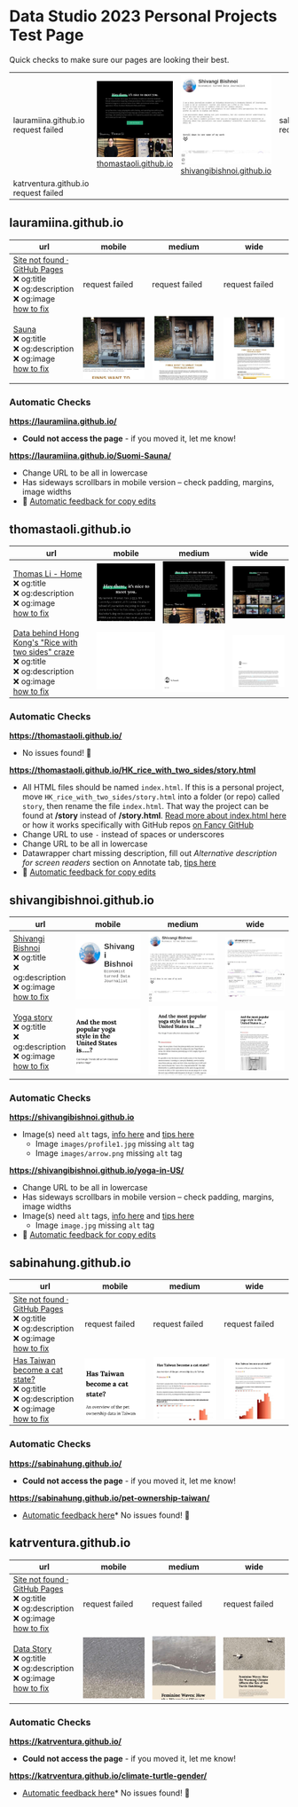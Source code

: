 # Data Studio 2023 Personal Projects Test Page

Quick checks to make sure our pages are looking their best.

<table><tr><td>lauramiina.github.io request failed</td>
<td><a href="#thomastaoligithubio"><img src="screenshots/thomastaoli.github.io/index.html-medium-thumb.jpg" alt="homepage screenshot"><br>thomastaoli.github.io</a></td>
<td><a href="#shivangibishnoigithubio"><img src="screenshots/shivangibishnoi.github.io/index.html-medium-thumb.jpg" alt="homepage screenshot"><br>shivangibishnoi.github.io</a></td>
<td>sabinahung.github.io request failed</td>
</tr><tr>
<td>katrventura.github.io request failed</td>
</tr></table>



## lauramiina.github.io


|url|mobile|medium|wide|
|---|---|---|---|
|[Site not found · GitHub Pages](https://lauramiina.github.io/)<br>:x: og:title<br>:x: og:description<br>:x: og:image<br>[how to fix](https://jonathansoma.com/everything/web/social-tags/)|request failed|request failed|request failed|
|[Sauna](https://lauramiina.github.io/Suomi-Sauna/)<br>:x: og:title<br>:x: og:description<br>:x: og:image<br>[how to fix](https://jonathansoma.com/everything/web/social-tags/)|[![mobile](screenshots/lauramiina.github.io/Suomi-Sauna_index.html-mobile-thumb.jpg)](screenshots/lauramiina.github.io/Suomi-Sauna_index.html-mobile-full.jpg)|[![medium](screenshots/lauramiina.github.io/Suomi-Sauna_index.html-medium-thumb.jpg)](screenshots/lauramiina.github.io/Suomi-Sauna_index.html-medium-full.jpg)|[![wide](screenshots/lauramiina.github.io/Suomi-Sauna_index.html-wide-thumb.jpg)](screenshots/lauramiina.github.io/Suomi-Sauna_index.html-wide-full.jpg)|


### Automatic Checks

**https://lauramiina.github.io/**

* **Could not access the page** - if you moved it, let me know!

**https://lauramiina.github.io/Suomi-Sauna/**

* Change URL to be all in lowercase
* Has sideways scrollbars in mobile version – check padding, margins, image widths
* 🤖 [Automatic feedback for copy edits](feedback/lauramiina.github.io/Suomi-Sauna_index.html.md)



## thomastaoli.github.io


|url|mobile|medium|wide|
|---|---|---|---|
|[Thomas Li - Home](https://thomastaoli.github.io/)<br>:x: og:title<br>:x: og:description<br>:x: og:image<br>[how to fix](https://jonathansoma.com/everything/web/social-tags/)|[![mobile](screenshots/thomastaoli.github.io/index.html-mobile-thumb.jpg)](screenshots/thomastaoli.github.io/index.html-mobile-full.jpg)|[![medium](screenshots/thomastaoli.github.io/index.html-medium-thumb.jpg)](screenshots/thomastaoli.github.io/index.html-medium-full.jpg)|[![wide](screenshots/thomastaoli.github.io/index.html-wide-thumb.jpg)](screenshots/thomastaoli.github.io/index.html-wide-full.jpg)|
|[Data behind Hong Kong's "Rice with two sides" craze](https://thomastaoli.github.io/HK_rice_with_two_sides/story.html)<br>:x: og:title<br>:x: og:description<br>:x: og:image<br>[how to fix](https://jonathansoma.com/everything/web/social-tags/)|[![mobile](screenshots/thomastaoli.github.io/HK_rice_with_two_sides_story.html-mobile-thumb.jpg)](screenshots/thomastaoli.github.io/HK_rice_with_two_sides_story.html-mobile-full.jpg)|[![medium](screenshots/thomastaoli.github.io/HK_rice_with_two_sides_story.html-medium-thumb.jpg)](screenshots/thomastaoli.github.io/HK_rice_with_two_sides_story.html-medium-full.jpg)|[![wide](screenshots/thomastaoli.github.io/HK_rice_with_two_sides_story.html-wide-thumb.jpg)](screenshots/thomastaoli.github.io/HK_rice_with_two_sides_story.html-wide-full.jpg)|


### Automatic Checks

**https://thomastaoli.github.io/**

* No issues found! 🎉

**https://thomastaoli.github.io/HK_rice_with_two_sides/story.html**

* All HTML files should be named `index.html`. If this is a personal project, move `HK_rice_with_two_sides/story.html` into a folder (or repo) called `story`, then rename the file `index.html`. That way the project can be found at **/story** instead of **/story.html**. [Read more about index.html here](https://www.thoughtco.com/index-html-page-3466505) or how it works specifically with GitHub repos [on Fancy GitHub](https://jonathansoma.com/fancy-github/github-pages/#choosing-your-url)
* Change URL to use `-` instead of spaces or underscores
* Change URL to be all in lowercase
* Datawrapper chart missing description, fill out *Alternative description for screen readers* section on Annotate tab, [tips here](https://twitter.com/FrankElavsky/status/1469023374529765385)
* 🤖 [Automatic feedback for copy edits](feedback/thomastaoli.github.io/HK_rice_with_two_sides_story.html.md)



## shivangibishnoi.github.io


|url|mobile|medium|wide|
|---|---|---|---|
|[Shivangi Bishnoi](https://shivangibishnoi.github.io)<br>:x: og:title<br>:x: og:description<br>:x: og:image<br>[how to fix](https://jonathansoma.com/everything/web/social-tags/)|[![mobile](screenshots/shivangibishnoi.github.io/index.html-mobile-thumb.jpg)](screenshots/shivangibishnoi.github.io/index.html-mobile-full.jpg)|[![medium](screenshots/shivangibishnoi.github.io/index.html-medium-thumb.jpg)](screenshots/shivangibishnoi.github.io/index.html-medium-full.jpg)|[![wide](screenshots/shivangibishnoi.github.io/index.html-wide-thumb.jpg)](screenshots/shivangibishnoi.github.io/index.html-wide-full.jpg)|
|[Yoga story](https://shivangibishnoi.github.io/yoga-in-US/)<br>:x: og:title<br>:x: og:description<br>:x: og:image<br>[how to fix](https://jonathansoma.com/everything/web/social-tags/)|[![mobile](screenshots/shivangibishnoi.github.io/yoga-in-US_index.html-mobile-thumb.jpg)](screenshots/shivangibishnoi.github.io/yoga-in-US_index.html-mobile-full.jpg)|[![medium](screenshots/shivangibishnoi.github.io/yoga-in-US_index.html-medium-thumb.jpg)](screenshots/shivangibishnoi.github.io/yoga-in-US_index.html-medium-full.jpg)|[![wide](screenshots/shivangibishnoi.github.io/yoga-in-US_index.html-wide-thumb.jpg)](screenshots/shivangibishnoi.github.io/yoga-in-US_index.html-wide-full.jpg)|


### Automatic Checks

**https://shivangibishnoi.github.io**

* Image(s) need `alt` tags, [info here](https://abilitynet.org.uk/news-blogs/five-golden-rules-compliant-alt-text) and [tips here](https://twitter.com/FrankElavsky/status/1469023374529765385)
    * Image `images/profile1.jpg` missing `alt` tag
    * Image `images/arrow.png` missing `alt` tag

**https://shivangibishnoi.github.io/yoga-in-US/**

* Change URL to be all in lowercase
* Has sideways scrollbars in mobile version – check padding, margins, image widths
* Image(s) need `alt` tags, [info here](https://abilitynet.org.uk/news-blogs/five-golden-rules-compliant-alt-text) and [tips here](https://twitter.com/FrankElavsky/status/1469023374529765385)
    * Image `image.jpg` missing `alt` tag
* 🤖 [Automatic feedback for copy edits](feedback/shivangibishnoi.github.io/yoga-in-US_index.html.md)



## sabinahung.github.io


|url|mobile|medium|wide|
|---|---|---|---|
|[Site not found · GitHub Pages](https://sabinahung.github.io/)<br>:x: og:title<br>:x: og:description<br>:x: og:image<br>[how to fix](https://jonathansoma.com/everything/web/social-tags/)|request failed|request failed|request failed|
|[Has Taiwan become a cat state?](https://sabinahung.github.io/pet-ownership-taiwan/)<br>:x: og:title<br>:x: og:description<br>:x: og:image<br>[how to fix](https://jonathansoma.com/everything/web/social-tags/)|[![mobile](screenshots/sabinahung.github.io/pet-ownership-taiwan_index.html-mobile-thumb.jpg)](screenshots/sabinahung.github.io/pet-ownership-taiwan_index.html-mobile-full.jpg)|[![medium](screenshots/sabinahung.github.io/pet-ownership-taiwan_index.html-medium-thumb.jpg)](screenshots/sabinahung.github.io/pet-ownership-taiwan_index.html-medium-full.jpg)|[![wide](screenshots/sabinahung.github.io/pet-ownership-taiwan_index.html-wide-thumb.jpg)](screenshots/sabinahung.github.io/pet-ownership-taiwan_index.html-wide-full.jpg)|


### Automatic Checks

**https://sabinahung.github.io/**

* **Could not access the page** - if you moved it, let me know!

**https://sabinahung.github.io/pet-ownership-taiwan/**

* [Automatic feedback here](feedback/sabinahung.github.io/pet-ownership-taiwan_index.html.md)* No issues found! 🎉



## katrventura.github.io


|url|mobile|medium|wide|
|---|---|---|---|
|[Site not found · GitHub Pages](https://katrventura.github.io/)<br>:x: og:title<br>:x: og:description<br>:x: og:image<br>[how to fix](https://jonathansoma.com/everything/web/social-tags/)|request failed|request failed|request failed|
|[Data Story](https://katrventura.github.io/climate-turtle-gender/)<br>:x: og:title<br>:x: og:description<br>:x: og:image<br>[how to fix](https://jonathansoma.com/everything/web/social-tags/)|[![mobile](screenshots/katrventura.github.io/climate-turtle-gender_index.html-mobile-thumb.jpg)](screenshots/katrventura.github.io/climate-turtle-gender_index.html-mobile-full.jpg)|[![medium](screenshots/katrventura.github.io/climate-turtle-gender_index.html-medium-thumb.jpg)](screenshots/katrventura.github.io/climate-turtle-gender_index.html-medium-full.jpg)|[![wide](screenshots/katrventura.github.io/climate-turtle-gender_index.html-wide-thumb.jpg)](screenshots/katrventura.github.io/climate-turtle-gender_index.html-wide-full.jpg)|


### Automatic Checks

**https://katrventura.github.io/**

* **Could not access the page** - if you moved it, let me know!

**https://katrventura.github.io/climate-turtle-gender/**

* [Automatic feedback here](feedback/katrventura.github.io/climate-turtle-gender_index.html.md)* No issues found! 🎉

